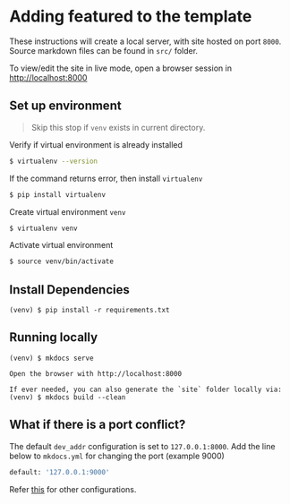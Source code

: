 # Adding featured to the template

These instructions will create a local server, with site hosted on port `8000`. Source markdown files can be found in `src/` folder.

To view/edit the site in live mode, open a browser session in [http://localhost:8000](http://localhost:8000)

## Set up environment

> Skip this stop if `venv` exists in current directory.

Verify if virtual environment is already installed

```sh
$ virtualenv --version
```

If the command returns error, then install `virtualenv`

```sh
$ pip install virtualenv
```

Create virtual environment `venv`

```sh
$ virtualenv venv
```

Activate virtual environment

```sh
$ source venv/bin/activate
```

## Install Dependencies

```
(venv) $ pip install -r requirements.txt
```

## Running locally

```
(venv) $ mkdocs serve

Open the browser with http://localhost:8000

If ever needed, you can also generate the `site` folder locally via:
(venv) $ mkdocs build --clean
```

## What if there is a port conflict?

The default `dev_addr` configuration is set to `127.0.0.1:8000`.
Add the line below to `mkdocs.yml` for changing the port (example 9000)

```sh
default: '127.0.0.1:9000'
```

Refer [this](https://www.mkdocs.org/user-guide/configuration/) for other configurations.
